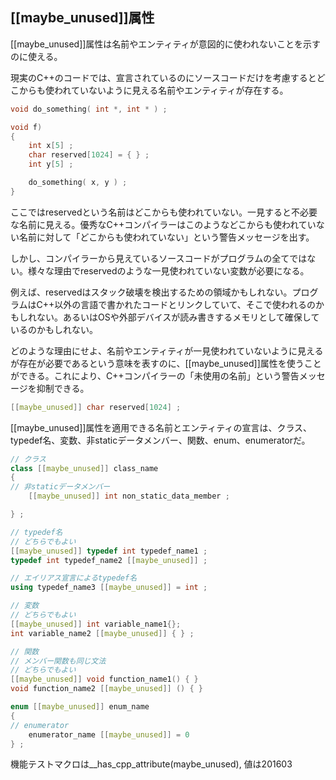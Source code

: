 ## [[maybe_unused]]属性

[[maybe_unused]]属性は名前やエンティティが意図的に使われないことを示すのに使える。

現実のC++のコードでは、宣言されているのにソースコードだけを考慮するとどこからも使われていないように見える名前やエンティティが存在する。

~~~cpp
void do_something( int *, int * ) ;

void f)
{
    int x[5] ;
    char reserved[1024] = { } ;
    int y[5] ;

    do_something( x, y ) ;
}
~~~

ここではreservedという名前はどこからも使われていない。一見すると不必要な名前に見える。優秀なC++コンパイラーはこのようなどこからも使われていない名前に対して「どこからも使われていない」という警告メッセージを出す。

しかし、コンパイラーから見えているソースコードがプログラムの全てではない。様々な理由でreservedのような一見使われていない変数が必要になる。


例えば、reservedはスタック破壊を検出するための領域かもしれない。プログラムはC++以外の言語で書かれたコードとリンクしていて、そこで使われるのかもしれない。あるいはOSや外部デバイスが読み書きするメモリとして確保しているのかもしれない。

どのような理由にせよ、名前やエンティティが一見使われていないように見えるが存在が必要であるという意味を表すのに、[[maybe_unused]]属性を使うことができる。これにより、C++コンパイラーの「未使用の名前」という警告メッセージを抑制できる。


~~~cpp
[[maybe_unused]] char reserved[1024] ;
~~~

[[maybe_unused]]属性を適用できる名前とエンティティの宣言は、クラス、typedef名、変数、非staticデータメンバー、関数、enum、enumeratorだ。


~~~cpp
// クラス
class [[maybe_unused]] class_name
{
// 非staticデータメンバー
    [[maybe_unused]] int non_static_data_member ;

} ;

// typedef名
// どちらでもよい
[[maybe_unused]] typedef int typedef_name1 ;
typedef int typedef_name2 [[maybe_unused]] ;

// エイリアス宣言によるtypedef名
using typedef_name3 [[maybe_unused]] = int ;

// 変数
// どちらでもよい
[[maybe_unused]] int variable_name1{};
int variable_name2 [[maybe_unused]] { } ;

// 関数
// メンバー関数も同じ文法
// どちらでもよい
[[maybe_unused]] void function_name1() { }
void function_name2 [[maybe_unused]] () { }

enum [[maybe_unused]] enum_name
{
// enumerator
    enumerator_name [[maybe_unused]] = 0
} ;
~~~

機能テストマクロは__has_cpp_attribute(maybe_unused), 値は201603
